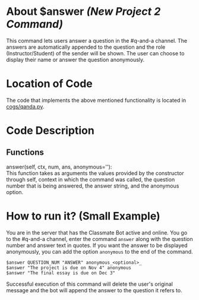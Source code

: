 # About $answer _(New Project 2 Command)_
This command lets users answer a question in the #q-and-a channel. The answers are automatically appended to the question and the role (Instructor/Student) of the sender will be shown. The user can choose to display their name or answer the question anonymously. 

# Location of Code
The code that implements the above mentioned functionality is located in [cogs/qanda.py](https://github.com/SE21-Team2/ClassMateBot/blob/main/cogs/qanda.py).

# Code Description
## Functions
answer(self, ctx, num, ans, anonymous=''): <br>
This function takes as arguments the values provided by the constructor through self, context in which the command was called, the question number that is being answered, the answer string, and the anonymous option.

# How to run it? (Small Example)
You are in the server that has the Classmate Bot active and online. You go to
 the #q-and-a channel, enter the command `answer` along with the question number and answer text in quotes. If you want the answer to be displayed anonymously, you can add the option `anonymous` to the end of the command.
```
$answer QUESTION_NUM "ANSWER" anonymous_<optional>_
$answer "The project is due on Nov 4" anonymous
$answer "The final essay is due on Dec 3"
```
Successful execution of this command will delete the user's original message and the bot will
 append the answer to the question it refers to. 

